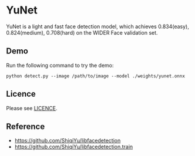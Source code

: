 # YuNet

YuNet is a light and fast face detection model, which achieves 0.834(easy), 0.824(medium), 0.708(hard) on the WIDER Face validation set.

## Demo

Run the following command to try the demo:
```shell
python detect.py --image /path/to/image --model ./weights/yunet.onnx
```

## Licence

Please see [LICENCE](./LICENCE).

## Reference

- https://github.com/ShiqiYu/libfacedetection
- https://github.com/ShiqiYu/libfacedetection.train
